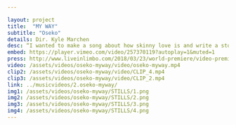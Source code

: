 ```yaml
---

layout: project
title:  "MY WAY"
subtitle: "Oseko"
details: Dir. Kyle Marchen
desc: “I wanted to make a song about how skinny love is and write a story that summarizes this person on the pursuit for his partner, the questions he has for her and the experience of trying to find his way through it all.” <br> -Oseko
embed: https://player.vimeo.com/video/257370119?autoplay=1&muted=1
press: http://www.liveinlimbo.com/2018/03/23/world-premiere/video-premiere-my-way-by-oseko.html
video: /assets/videos/oseko-myway/video/oseko-myway.mp4
clip2: /assets/videos/oseko-myway/video/CLIP_4.mp4 
clip3: /assets/videos/oseko-myway/video/CLIP_2.mp4
link: ../musicvideos/2.oseko-myway/
img1: /assets/videos/oseko-myway/STILLS/1.png
img2: /assets/videos/oseko-myway/STILLS/2.png
img3: /assets/videos/oseko-myway/STILLS/3.png
img4: /assets/videos/oseko-myway/STILLS/4.png
---
```

